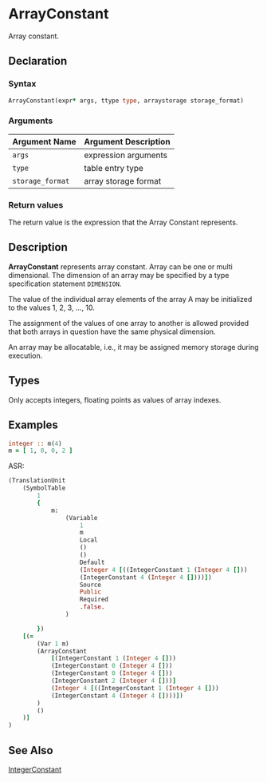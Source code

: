 # ArrayConstant

Array constant.

## Declaration

### Syntax

```fortran
ArrayConstant(expr* args, ttype type, arraystorage storage_format)
```

### Arguments

| Argument Name | Argument Description |
|---------------|----------------------|
|`args`     | expression arguments |
|`type` | table entry type |
|`storage_format` | array storage format |

### Return values

The return value is the expression that the Array Constant represents.

## Description

**ArrayConstant** represents array constant. Array can be one or multi dimensional.
The dimension of an array may be specified by a type specification statement
`DIMENSION`.

The value of the individual array elements of the array A may be initialized to
the values 1, 2, 3, ..., 10.

The assignment of the values of one array to another is allowed provided that both
arrays in question have the same physical dimension.

An array may be allocatable, i.e., it may be assigned memory storage during execution.

## Types

Only accepts integers, floating points as values of array indexes.

## Examples

```fortran
integer :: m(4)
m = [ 1, 0, 0, 2 ]
```

ASR:

```fortran
(TranslationUnit
    (SymbolTable
        1
        {
            m:
                (Variable
                    1
                    m
                    Local
                    ()
                    ()
                    Default
                    (Integer 4 [((IntegerConstant 1 (Integer 4 []))
                    (IntegerConstant 4 (Integer 4 [])))])
                    Source
                    Public
                    Required
                    .false.
                )

        })
    [(=
        (Var 1 m)
        (ArrayConstant
            [(IntegerConstant 1 (Integer 4 []))
            (IntegerConstant 0 (Integer 4 []))
            (IntegerConstant 0 (Integer 4 []))
            (IntegerConstant 2 (Integer 4 []))]
            (Integer 4 [((IntegerConstant 1 (Integer 4 []))
            (IntegerConstant 4 (Integer 4 [])))])
        )
        ()
    )]
)
```

## See Also

[IntegerConstant](IntegerConstant.md)
